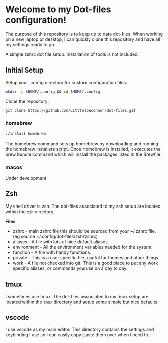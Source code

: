 # Welcome to my Dot-files configuration!

The purpose of this repository is to keep up to date dot-files. When working on a new laptop or desktop, I can quickly clone this repository and have all my settings ready to go.

A simple zshrc dot file setup. Installation of tools is not included.

## Initial Setup

Setup your .config directory for custom configuration files:

```bash
mkdir -p $HOME/.config && cd $HOME/.config
```

Clone the repository:

```bash
git clone https://github.com/Littletonconnor/dot-files.git
```

### homebrew

```bash
./install homebrew
```

The homebrew command sets up homebrew by downloading and running the homebrew installers script. Once homebrew is installed, it executes the brew bundle command which will install the packages listed in the Brewfile.

### macos

Under development

## Zsh

My shell driver is zsh. The dot-files associated to my zsh setup are located within the `zsh` directory.

**Files**

- zshrc - main zshrc file this should be sourced from your ~/.zshrc file. (eg source ~/.config/dot-files/zsh/zshrc)
- aliases - A file with lots of nice default aliases.
- environment - All the environment variables needed for the system.
- function - A file with handy functions.
- private - This is a user specific file, useful for themes and other things.
- work - A file not checked into git. This is a good place to put any work specific aliases, or commands you use on a day to day.

## tmux

I sometimes use tmux. The dot-files associated to my tmux setup are located within the `tmux` directory and setup some simple but nice defaults.

## vscode

I use vscode as my main editor. This directory contains the settings and keybinding I use so I can easily copy paste them over when I need to.
